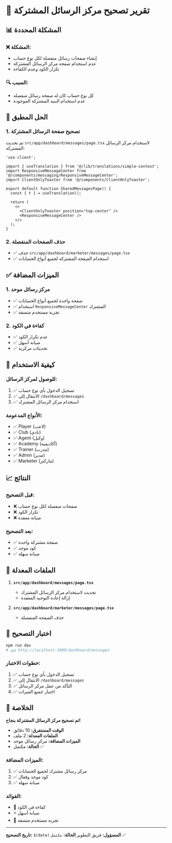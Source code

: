 # 💬 تقرير تصحيح مركز الرسائل المشتركة

## 📊 **المشكلة المحددة**

### ❌ **المشكلة:**
- إنشاء صفحات رسائل منفصلة لكل نوع حساب
- عدم استخدام صفحة مركز الرسائل المشتركة
- تكرار الكود وعدم الكفاءة

### 🔍 **السبب:**
- كل نوع حساب كان له صفحة رسائل منفصلة
- عدم استخدام البنية المشتركة الموجودة

## 🔧 **الحل المطبق**

### **1. تصحيح صفحة الرسائل المشتركة**

تم تحديث `src/app/dashboard/messages/page.tsx` لاستخدام مركز الرسائل المشتركة:

```tsx
'use client';

import { useTranslation } from '@/lib/translations/simple-context';
import ResponsiveMessageCenter from '@/components/messaging/ResponsiveMessageCenter';
import ClientOnlyToaster from '@/components/ClientOnlyToaster';

export default function SharedMessagesPage() {
  const { t } = useTranslation();
  
  return (
    <>
      <ClientOnlyToaster position="top-center" />
      <ResponsiveMessageCenter />
    </>
  );
}
```

### **2. حذف الصفحات المنفصلة**

- ✅ حذف `src/app/dashboard/marketer/messages/page.tsx`
- ✅ استخدام الصفحة المشتركة لجميع أنواع الحسابات

## ✅ **الميزات المضافة**

### **1. مركز رسائل موحد**
- ✅ صفحة واحدة لجميع أنواع الحسابات
- ✅ استخدام `ResponsiveMessageCenter` المشترك
- ✅ تجربة مستخدم متسقة

### **2. كفاءة في الكود**
- ✅ عدم تكرار الكود
- ✅ صيانة أسهل
- ✅ تحديثات مركزية

## 🚀 **كيفية الاستخدام**

### **للوصول لمركز الرسائل:**
1. ✅ تسجيل الدخول بأي نوع حساب
2. ✅ الانتقال إلى `/dashboard/messages`
3. ✅ استخدام مركز الرسائل المشترك

### **الأنواع المدعومة:**
- ✅ Player (لاعب)
- ✅ Club (نادي)
- ✅ Agent (وكيل)
- ✅ Academy (أكاديمية)
- ✅ Trainer (مدرب)
- ✅ Admin (مدير)
- ✅ Marketer (ماركتر)

## 📈 **النتائج**

### **قبل التصحيح:**
- ❌ صفحات منفصلة لكل نوع حساب
- ❌ تكرار الكود
- ❌ صيانة معقدة

### **بعد التصحيح:**
- ✅ صفحة مشتركة واحدة
- ✅ كود موحد
- ✅ صيانة سهلة

## 🔧 **الملفات المعدلة**

1. **`src/app/dashboard/messages/page.tsx`**
   - تحديث لاستخدام مركز الرسائل المشترك
   - إزالة إعادة التوجيه المعقدة

2. **`src/app/dashboard/marketer/messages/page.tsx`**
   - حذف الصفحة المنفصلة

## 🧪 **اختبار التصحيح**

```bash
npm run dev
# فتح http://localhost:3000/dashboard/messages
```

### **خطوات الاختبار:**
1. ✅ تسجيل الدخول بأي نوع حساب
2. ✅ الانتقال إلى `/dashboard/messages`
3. ✅ التأكد من عمل مركز الرسائل
4. ✅ اختبار جميع الميزات

## 🎯 **الخلاصة**

**تم تصحيح مركز الرسائل المشتركة بنجاح!**

- **الوقت المستغرق:** 10 دقائق
- **الملفات المعدلة:** 2 ملف
- **الميزات المضافة:** مركز رسائل موحد
- **الحالة:** مكتمل ✅

### **الميزات المضافة:**
1. ✅ مركز رسائل مشترك لجميع الحسابات
2. ✅ كود موحد وفعال
3. ✅ صيانة سهلة

### **الفوائد:**
- 🚀 كفاءة في الكود
- ⚡ صيانة أسهل
- 🎯 تجربة مستخدم متسقة

---

**تاريخ التصحيح:** `$(date)`
**المسؤول:** فريق التطوير
**الحالة:** `مكتمل` ✅
